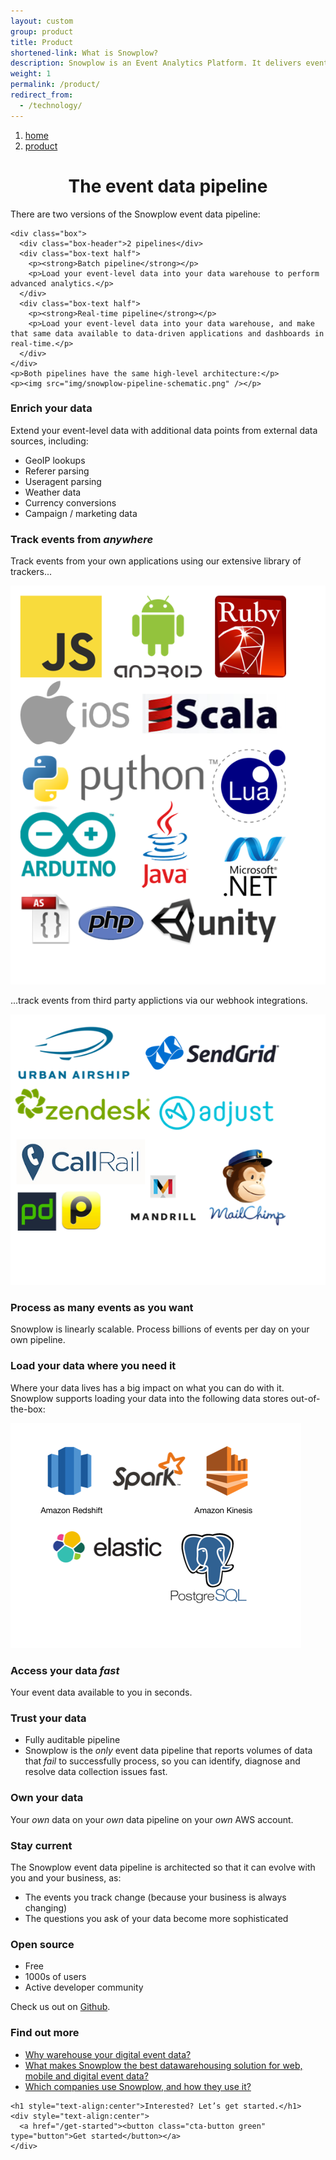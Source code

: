 ```yaml
---
layout: custom
group: product
title: Product
shortened-link: What is Snowplow?
description: Snowplow is an Event Analytics Platform. It delivers event line of your own, customer-level, event-level data, from all your channels, platforms and services, into your own structured data warehouse and unified log
weight: 1
permalink: /product/
redirect_from:
  - /technology/
---
```


<div class="breadcrumb">
  <div class="container">
    <nav>
      <ol class="cd-breadcrumb">
        <li><a href="/">home</a></li>
        <li><a href="{{ page.url }}">product</a></li>
      </ol>
    </nav>
  </div>
</div>

<div class="wrapper">
  <div class="container narrower">
    <h1 style="text-align:center">The event data pipeline</h1>
    <p>There are two versions of the Snowplow event data pipeline:</p>

    <div class="box">
      <div class="box-header">2 pipelines</div>
      <div class="box-text half">
        <p><strong>Batch pipeline</strong></p>
        <p>Load your event-level data into your data warehouse to perform advanced analytics.</p>
      </div>
      <div class="box-text half">
        <p><strong>Real-time pipeline</strong></p>
        <p>Load your event-level data into your data warehouse, and make that same data available to data-driven applications and dashboards in real-time.</p>
      </div>
    </div>
    <p>Both pipelines have the same high-level architecture:</p>
    <p><img src="img/snowplow-pipeline-schematic.png" /></p>
  </div>
</div>

<div class="wrapper shaded">
  <div class="container narrower">
    <h3>Enrich your data</h3>
    <p>Extend your event-level data with additional data points from external data sources, including:</p>
    <p><ul>
    	<li>GeoIP lookups</li>
    	<li>Referer parsing</li>
    	<li>Useragent parsing</li>
    	<li>Weather data</li>
    	<li>Currency conversions</li>
    	<li>Campaign / marketing data</li>
    </ul></p>
  </div>
</div>

<div class="wrapper">
  <div class="container narrower">
    <h3>Track events from <em>anywhere</em></h3>
    <p>Track events from your own applications using our extensive library of trackers...</p>
    <p><img src="img/tracker-logos.png"></p>
    <p>...track events from third party applictions via our webhook integrations.</p>
    <p><img src="img/third-party-integrations.png"></p>
  </div>
</div>

<div class="wrapper shaded">
  <div class="container narrower">
    <h3>Process as many events as you want</h3>
    <p>Snowplow is linearly scalable. Process billions of events per day on your own pipeline.</p>
  </div>
</div>

<div class="wrapper">
  <div class="container narrower">
    <h3>Load your data where you need it</h3>
    <p>Where your data lives has a big impact on what you can do with it. Snowplow supports loading your data into the following data stores out-of-the-box:</p>
    <p><img src="img/storage-targets.png"/></p>
  </div>
</div>

<div class="wrapper shaded">
  <div class="container narrower">
    <h3>Access your data <em>fast</em></h3>
    <p>Your event data available to you in seconds.</p>
  </div>
</div>

<div class="wrapper">
  <div class="container narrower">
    <h3>Trust your data</h3>
    <p><ul>
      <li>Fully auditable pipeline</li>
      <li>Snowplow is the <em>only</em> event data pipeline that reports volumes of data that <em>fail</em> to successfully process, so you can identify, diagnose and resolve data collection issues fast.</li>
    </ul></p>
  </div>
</div>

<div class="wrapper shaded">
  <div class="container narrower">
    <h3>Own your data</h3>
    <p>Your <em>own</em> data on your <em>own</em> data pipeline on your <em>own</em> AWS account.</p>
  </div>
</div>

<div class="wrapper">
  <div class="container narrower">
    <h3>Stay current</h3>
    <p>The Snowplow event data pipeline is architected so that it can evolve with you and your business, as:</p>
    <p><ul>
      <li>The events you track change (because your business is always changing)</li>
      <li>The questions you ask of your data become more sophisticated</li>
    </ul></p>
  </div>
</div>

<div class="wrapper shaded">
  <div class="container narrower">
    <h3>Open source</h3>
    <p><ul>
    	<li>Free</li>
    	<li>1000s of users</li>
    	<li>Active developer community</li>
    </ul></p>
    <p>Check us out on <a href="https://github.com/snowplow/snowplow">Github</a>.</p>
  </div>
</div>

<div class="wrapper">
  <div class="container narrower">
    <h3>Find out more</h3>
      <ul>
        <li><a href="why-warehouse-your-data/">Why warehouse your digital event data?</a></li>
        <li><a href="the-best-event-data-warehouse/">What makes Snowplow the best datawarehousing solution for web, mobile and digital event data?</a></li>
        <li><a href="who-uses-snowplow/">Which companies use Snowplow, and how they use it?</a></li>
      </ul>
  </div>
</div>

<div class="wrapper">
  <div class="container">

    <h1 style="text-align:center">Interested? Let’s get started.</h1>
    <div style="text-align:center">
      <a href="/get-started"><button class="cta-button green" type="button">Get started</button></a>
    </div>

  </div>
</div>

[why-dwh]: why-warehouse-your-data/
[why-snowplow]: the-best-event-data-warehouse/
[who]: who-uses-snowplow/
[get-started]: /get-started/
[amazon-logo]: /assets/img/APN_Standard_Technology_Partner.png
[trackers]: https://github.com/snowplow?utf8=%E2%9C%93&query=tracker
[webhooks]: /blog/2014/11/10/snowplow-0.9.11-released-with-webhook-support/

[unified-log-blog-post]: /blog/2014/01/20/the-three-eras-of-business-data-processing/
[kinesis]: http://aws.amazon.com/kinesis/
